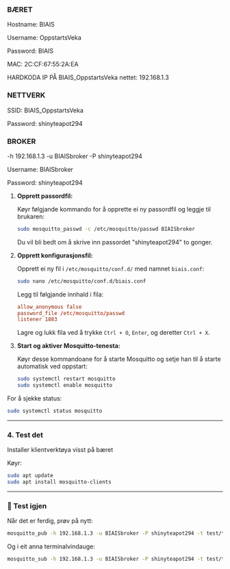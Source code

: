 ### BÆRET
Hostname: BIAIS 

Username: OppstartsVeka

Password: BIAIS

MAC: 2C:CF:67:55:2A:EA

HARDKODA IP PÅ BIAIS_OppstartsVeka nettet: 192.168.1.3


### NETTVERK

SSID: BIAIS_OppstartsVeka

Password: shinyteapot294

### BROKER
-h 192.168.1.3 -u BIAISbroker -P shinyteapot294

Username: BIAISbroker

Password: shinyteapot294




1. **Opprett passordfil:**

   Køyr følgjande kommando for å opprette ei ny passordfil og leggje til brukaren:

   ```bash
   sudo mosquitto_passwd -c /etc/mosquitto/passwd BIAISbroker
   ```

   Du vil bli bedt om å skrive inn passordet "shinyteapot294" to gonger.

2. **Opprett konfigurasjonsfil:**

   Opprett ei ny fil i `/etc/mosquitto/conf.d/` med namnet `biais.conf`:

   ```bash
   sudo nano /etc/mosquitto/conf.d/biais.conf
   ```

   Legg til følgjande innhald i fila:

   ```conf
   allow_anonymous false
   password_file /etc/mosquitto/passwd
   listener 1883
   ```

   Lagre og lukk fila ved å trykke `Ctrl + O`, `Enter`, og deretter `Ctrl + X`.

3. **Start og aktiver Mosquitto-tenesta:**

   Køyr desse kommandoane for å starte Mosquitto og setje han til å starte automatisk ved oppstart:

   ```bash
   sudo systemctl restart mosquitto
   sudo systemctl enable mosquitto
   ```
For å sjekke status:

```bash
sudo systemctl status mosquitto
```

---

### 4. Test det
 Installer klientverktøya visst på bæret 

Køyr:

```bash
sudo apt update
sudo apt install mosquitto-clients
```

---

### 🚀 Test igjen

Når det er ferdig, prøv på nytt:

```bash
mosquitto_pub -h 192.168.1.3 -u BIAISbroker -P shinyteapot294 -t test/topic -m "hei frå broker"
```

Og i eit anna terminalvindauge:

```bash
mosquitto_sub -h 192.168.1.3 -u BIAISbroker -P shinyteapot294 -t test/topic
```
